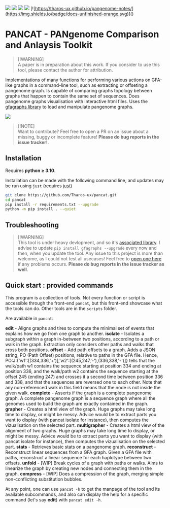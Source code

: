 [![](https://img.shields.io/badge/python-3.10-blue.svg)]()
[![](https://img.shields.io/badge/python-3.11-blue.svg)]()
[![](https://img.shields.io/badge/python-3.12-blue.svg)]()
[![](https://img.shields.io/badge/documentation-unfinished-orange.svg)]()
[![https://tharos-ux.github.io/pangenome-notes/](https://img.shields.io/badge/docs-unfinished-orange.svg)]()

# PANCAT - PANgenome Comparison and Anlaysis Toolkit

> [!WARNING]\
> A paper is in preparation about this work. If you consider to use this tool, please contact the author for attribution.

Implementations of many functions for performing various actions on GFA-like graphs in a command-line tool, such as extracting or offseting a pangenome graph.
Is capable of comparing graphs topology between graphs that happen to contain the same set of sequences. Does pangenome graphs visualisation with interactive html files.
Uses the [gfagraphs library](https://pypi.org/project/gfagraphs/) to load and manipulate pangenome graphs.

![](https://media.discordapp.net/attachments/874430800802754623/1180182798968033280/graph_big.png)

> [!NOTE]\
> Want to contribute? Feel free to open a PR on an issue about a missing, buggy or incomplete feature! **Please do bug reports in the issue tracker!**.

## Installation

Requires **python $\geq$ 3.10**.

Installation can be made with the following command line, and updates may be run using `just` (requires [just](https://github.com/casey/just))

```bash
git clone https://github.com/Tharos-ux/pancat.git
cd pancat
pip install -r requirements.txt --upgrade
python -m pip install . --quiet
```

## Troubleshooting

> [!WARNING]\
> This tool is under heavy devlopment, and so it's [associated library](https://github.com/Tharos-ux/gfagraphs). I advise to update `pip install gfagraphs --upgrade` every now and then, when you update the tool. Any issue to this project is more than welcome, as I could not test all usecases! Feel free to [open one here](https://github.com/Tharos-ux/pancat/issues) if any problems occurs. **Please do bug reports in the issue tracker as well**.

## Quick start : provided commands

This program is a collection of tools.
Not every function or script is accessible through the front-end `pancat`, but this front-end showcase what the tools can do.
Other tools are in the `scripts` folder. 

Are available in `pancat`:

**edit** - Aligns graphs and tires to compute the minimal set of events that explains how we go from one graph to another.
**isolate** - Isolates a subgraph within a graph in-between two positions, according to a path or walk in the graph. Extraction only considers other paths and walks that cross both positions.
**offset** - Add path offsets to a graph. Adds a JSON string, PO (Path Offset) positions, relative to paths in the GFA file. Hence, PO:J:{'w1':[(334,336,'+')],'w2':[(245,247,'-'),(336,338,'-')]} tells that the walk/path w1 contains the sequence starting at position 334 and ending at position 336, and the walk/path w2 contains the sequence starting at the offset 245 (ending 247) and crosses it a second time between position 336 and 338, and that the sequences are reversed one to each other. Note that any non-referenced walk in this field means that the node is not inside the given walk.
**complete** - Asserts if the graph is a complete pangenome graph. A complete pangenome graph is a sequence graph where all the genomes used to build the graph are exactly contained in the graph.
**grapher** - Creates a html view of the graph. Huge graphs may take long time to display, or might be messy. Advice would be to extract parts you want to display (with pancat isolate for instance), then computes the vizualisation on the selected part.
**multigrapher** - Creates a html view of the alignment of two graphs. Huge graphs may take long time to display, or might be messy. Advice would be to extract parts you want to display (with pancat isolate for instance), then computes the vizualisation on the selected part.
**stats** - Retrieves basic stats on a pangenome graph.
**reconstruct** - Reconstruct linear sequences from a GFA graph. Given a GFA file with paths, reconstruct a linear sequence for each haplotype between two offsets.
**unfold** - [WIP] Break cycles of a graph with paths or walks. Aims to linearize the graph by creating new nodes and connecting them in the graph.
**compress** - [WIP] Does a compression of the graph, merging simple non-conflicting substitution bubbles.

At any point, one can use `pancat -h` to get the manpage of the tool and its available subcommands, and also can display the help for a specific command (let's say **edit**) with `pancat edit -h`.
